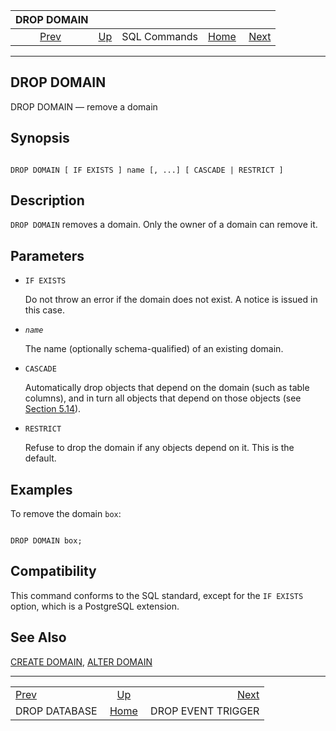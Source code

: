 <!--?xml version="1.0" encoding="UTF-8" standalone="no"?-->

|                   DROP DOMAIN                  |                                        |              |                                                       |                                                         |
| :--------------------------------------------: | :------------------------------------- | :----------: | ----------------------------------------------------: | ------------------------------------------------------: |
| [Prev](sql-dropdatabase.html "DROP DATABASE")  | [Up](sql-commands.html "SQL Commands") | SQL Commands | [Home](index.html "PostgreSQL 17devel Documentation") |  [Next](sql-dropeventtrigger.html "DROP EVENT TRIGGER") |

***

## DROP DOMAIN

DROP DOMAIN — remove a domain

## Synopsis

```

DROP DOMAIN [ IF EXISTS ] name [, ...] [ CASCADE | RESTRICT ]
```

## Description

`DROP DOMAIN` removes a domain. Only the owner of a domain can remove it.

## Parameters

* `IF EXISTS`

    Do not throw an error if the domain does not exist. A notice is issued in this case.

* *`name`*

    The name (optionally schema-qualified) of an existing domain.

* `CASCADE`

    Automatically drop objects that depend on the domain (such as table columns), and in turn all objects that depend on those objects (see [Section 5.14](ddl-depend.html "5.14. Dependency Tracking")).

* `RESTRICT`

    Refuse to drop the domain if any objects depend on it. This is the default.

## Examples

To remove the domain `box`:

```

DROP DOMAIN box;
```

## Compatibility

This command conforms to the SQL standard, except for the `IF EXISTS` option, which is a PostgreSQL extension.

## See Also

[CREATE DOMAIN](sql-createdomain.html "CREATE DOMAIN"), [ALTER DOMAIN](sql-alterdomain.html "ALTER DOMAIN")

***

|                                                |                                                       |                                                         |
| :--------------------------------------------- | :---------------------------------------------------: | ------------------------------------------------------: |
| [Prev](sql-dropdatabase.html "DROP DATABASE")  |         [Up](sql-commands.html "SQL Commands")        |  [Next](sql-dropeventtrigger.html "DROP EVENT TRIGGER") |
| DROP DATABASE                                  | [Home](index.html "PostgreSQL 17devel Documentation") |                                      DROP EVENT TRIGGER |
